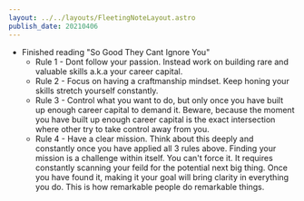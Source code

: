 ```yaml
---
layout: ../../layouts/FleetingNoteLayout.astro
publish_date: 20210406
---
```


- Finished reading "So Good They Cant Ignore You"
  - Rule 1 - Dont follow your passion. Instead work on building rare and valuable skills a.k.a your career capital.
  - Rule 2 - Focus on having a craftmanship mindset. Keep honing your skills stretch yourself constantly.
  - Rule 3 - Control what you want to do, but only once you have built up enough career capital to demand it. Beware, because the moment you have built up enough career capital is the exact intersection where other try to take control away from you.
  - Rule 4 - Have a clear mission. Think about this deeply and constantly once you have applied all 3 rules above. Finding your mission is a challenge within itself. You can't force it. It requires constantly scanning your feild for the potential next big thing. Once you have found it, making it your goal will bring clarity in everything you do. This is how remarkable people do remarkable things.
